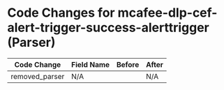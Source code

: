 # Code Changes for mcafee-dlp-cef-alert-trigger-success-alerttrigger (Parser)

| Code Change | Field Name | Before | After |
|-------------|------------|--------|-------|
| removed_parser | N/A |  | N/A |